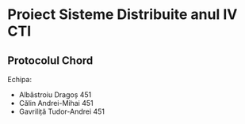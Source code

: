 # Proiect Sisteme Distribuite anul IV CTI

## Protocolul Chord

Echipa:

- Albăstroiu Dragoș 451
- Călin Andrei-Mihai 451
- Gavriliță Tudor-Andrei 451
